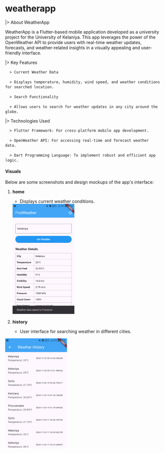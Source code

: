 # weatherapp

|> About WeatherApp

WeatherApp is a Flutter-based mobile application developed as a university project for the University of Kelaniya. This app leverages the power of the OpenWeather API to provide users with real-time weather updates, forecasts, and weather-related insights in a visually appealing and user-friendly interface.

|> Key Features

      > Current Weather Data

      > Displays temperature, humidity, wind speed, and weather conditions for searched location.

      > Search Functionality

      > Allows users to search for weather updates in any city around the globe.


|> Technologies Used

      > Flutter Framework: For cross-platform mobile app development.

      > OpenWeather API: For accessing real-time and forecast weather data.
      
      > Dart Programming Language: To implement robust and efficient app logic.

#### Visuals

Below are some screenshots and design mockups of the app's interface:

1. **home**
   - Displays current weather conditions.
   <img src="assets/home.png" alt="Home Screen" width="200">

2. **history**
   - User interface for searching weather in different cities.
  <img src="assets/history.png" alt="Home Screen" width="200">

